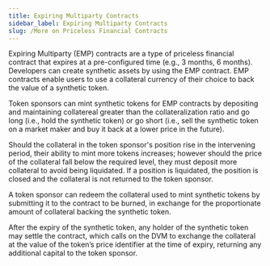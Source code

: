 ```yaml
---
title: Expiring Multiparty Contracts
sidebar_label: Expiring Multiparty Contracts
slug: /More on Priceless Financial Contracts
---
```


Expiring Multiparty (EMP) contracts are a type of priceless financial contract that expires at a pre-configured time (e.g., 3 months, 6 months). Developers can create synthetic assets by using the EMP contract. EMP contracts enable users to use a collateral currency of their choice to back the value of a synthetic token. 

Token sponsors can mint synthetic tokens for EMP contracts by depositing and maintaining collatereal greater than the collateralization ratio and go long (i.e., hold the synthetic token) or go short (i.e., sell the synthetic token on a market maker and buy it back at a lower price in the future).

Should the collateral in the token sponsor's position rise in the intervening period, their ability to mint more tokens increases; however should the price of the collateral fall below the required level, they must deposit more collateral to avoid being liquidated. If a position is liquidated, the position is closed and the collateral is not returned to the token sponsor. 

A token sponsor can redeem the collateral used to mint synthetic tokens by submitting it to the contract to be burned, in exchange for the proportionate amount of collateral backing the synthetic token. 

After the expiry of the synthetic token, any holder of the synthetic token may settle the contract, which calls on the DVM to exchange the collateral at the value of the token’s price identifier at the time of expiry, returning any additional capital to the token sponsor.
